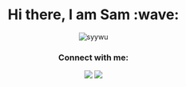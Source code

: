 <h1 align="center">Hi there, I am Sam :wave:</h1>
      
<!-- <p align="center">
  <img alt="top languages" src="https://github-readme-stats.vercel.app/api/top-langs/?username=syywu&&theme=radical&layout=compact&custom_title=Languages" />
 </p> -->

<p align="center"> <img src="https://komarev.com/ghpvc/?username=syywu&label=Profile%20views&color=0e75b6&style=flat" alt="syywu"/></p>
<!-- <p align="center">  <img src="https://www.codewars.com/users/syywu/badges/small"/> </p> -->

<!-- <div align="center">
<h3>Languages and Technologies:</h3>

<a href="https://developer.mozilla.org/en-US/docs/Web/JavaScript" target="_blank" rel="noopener">
<img src="https://raw.githubusercontent.com/devicons/devicon/master/icons/javascript/javascript-original.svg" alt="JavaScript" width="36" height="36" style="margin:4px;">
</a>
<a href="https://www.typescriptlang.org" target="_blank" rel="noopener">
<img src="https://cdn.jsdelivr.net/gh/devicons/devicon/icons/typescript/typescript-original.svg" alt="TypeScript" width="36" height="36" style="margin:4px;">
</a>
<a href="https://developer.mozilla.org/en-US/docs/Web/HTML" target="_blank" rel="noopener">
<img src="https://raw.githubusercontent.com/devicons/devicon/master/icons/html5/html5-original.svg" alt="HTML" width="36" height="36" style="margin:4px;">
</a>
<a href="https://developer.mozilla.org/en-US/docs/Web/CSS" target="_blank" rel="noopener">
<img src="https://raw.githubusercontent.com/devicons/devicon/master/icons/css3/css3-original.svg" alt="CSS" width="36" height="36" style="margin:4px;">
</a>
<a href="https://reactjs.org" target="_blank" rel="noopener"> 
<img src="https://cdn.jsdelivr.net/gh/devicons/devicon/icons/react/react-original-wordmark.svg" alt="React" width="36" height="36 style="margin:4px";>
</a>
<a href="https://nodejs.dev" target="_blank" rel="noopener">                                                                                                 <img src="https://i.imgur.com/tPkTeWT.png" title="NodeJS" alt="NodeJS" alt="NodeJS" width="36" height="36" style="margin:4px";>
</a>
<a href="https://graphql.org" target="_blank" rel="noopener">  
<img src="https://cdn.jsdelivr.net/gh/devicons/devicon/icons/graphql/graphql-plain.svg" alt="GraphQL" width="36" height="36" style="margin:4px";>
</a>
<a href="https://www.postgresql.org" target="_blank" rel="noopener"> 
<img src="https://raw.githubusercontent.com/devicons/devicon/master/icons/postgresql/postgresql-original-wordmark.svg" alt="postgresql" width="36" height="36" style="margin:4px";>
</a>
<a href="https://www.mongodb.com" target="_blank" rel="noopener"> 
<img src="https://cdn.jsdelivr.net/gh/devicons/devicon/icons/mongodb/mongodb-original.svg" alt="MongoDB" width="36" height="36" style="margin:4px";>
</a>
<a href="https://hub.docker.com/" target="_blank" rel="noopener"> 
<img src="https://cdn.jsdelivr.net/gh/devicons/devicon/icons/docker/docker-plain-wordmark.svg" alt="Docker" width="36" height="36" style="margin:4px";>
</a>
<a href="https://jestjs.io" target="_blank" rel="noopener">  
<img src="https://cdn.jsdelivr.net/gh/devicons/devicon/icons/jest/jest-plain.svg" alt="Jest" width="36" height="36" style="margin:4px";">
</a>
<a href="https://git-scm.com/" target="_blank" rel="noopener">
<img src="https://github.com/devicons/devicon/raw/master/icons/git/git-original.svg" alt="Git" width="36" height="36" style="margin:4px";>
</a>
<a href="https://code.visualstudio.com/" target="_blank" rel="noopener">
<img src="https://github.com/devicons/devicon/raw/master/icons/vscode/vscode-original.svg" alt="VSCode" width="36" height="36" style="margin:4px";>
</a>
<a href="https://www.figma.com/" target="_blank" rel="noopener">
<img src="https://img.icons8.com/color/46/figma--v1.pngg" alt="Figma" width="36" height="36" style="margin:4px";>
</a>

</div> -->
               

<h3 align="center">Connect with me:</h3>
<div align="center">
<a href="https://twitter.com/syywuu"><img src="https://img.shields.io/badge/-@syywuu-00acee?style=flat&logo=Twitter&logoColor=white" /></a>
<a href="https://www.linkedin.com/in/samantha-wu-5a2a25141/"><img src="https://img.shields.io/badge/-Samantha_Wu-0072b1?style=flat&logo=Linkedin&logoColor=white"/>
</a>
</div>




<!--
**syywu/syywu** is a ✨ _special_ ✨ repository because its `README.md` (this file) appears on your GitHub profile.

Here are some ideas to get you started:

- 🔭 I’m currently working on ...
- 🌱 I’m currently learning ...
- 👯 I’m looking to collaborate on ...
- 🤔 I’m looking for help with ...
- 💬 Ask me about ...
- 📫 How to reach me: ...
- 😄 Pronouns: ...
- ⚡ Fun fact: ...
[![Top Langs](https://github-readme-stats.vercel.app/api/top-langs/?username=syywu&count_private=true&theme=vue)](https://github.com/anuraghazra/github-readme-stats)&nbsp;

-->

